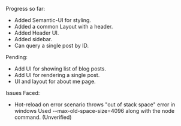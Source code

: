 Progress so far:
- Added Semantic-UI for styling.
- Added a common Layout with a header.
- Added Header UI.
- Added sidebar.
- Can query a single post by ID.


Pending: 

- Add UI for showing list of blog posts.
- Add UI for rendering a single post.
- UI and layout for about me page.

Issues Faced:

- Hot-reload on error scenario throws "out of stack space" error in windows
	Used --max-old-space-size=4096 along with the node command. (Unverified)